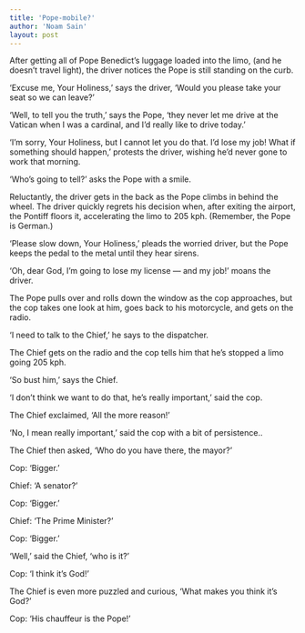 ```yaml
---
title: 'Pope-mobile?'
author: 'Noam Sain'
layout: post
---
```


After getting all of Pope Benedict’s luggage loaded into the limo, (and he doesn’t travel light), the driver notices the Pope is still standing on the curb.  
  
‘Excuse me, Your Holiness,’ says the driver, ‘Would you please take your seat so we can leave?’

‘Well, to tell you the truth,’ says the Pope, ‘they never let me drive at the Vatican when I was a cardinal, and I’d really like to drive today.’

‘I’m sorry, Your Holiness, but I cannot let you do that. I’d lose my job! What if something should happen,’ protests the driver, wishing he’d never gone to work that morning.

‘Who’s going to tell?’ asks the Pope with a smile.

Reluctantly, the driver gets in the back as the Pope climbs in behind the wheel. The driver quickly regrets his decision when, after exiting the airport, the Pontiff floors it, accelerating the limo to 205 kph. (Remember, the Pope is German.)

‘Please slow down, Your Holiness,’ pleads the worried driver, but the Pope keeps the pedal to the metal until they hear sirens.

‘Oh, dear God, I’m going to lose my license — and my job!’ moans the driver.

The Pope pulls over and rolls down the window as the cop approaches, but the cop takes one look at him, goes back to his motorcycle, and gets on the radio.

‘I need to talk to the Chief,’ he says to the dispatcher.

The Chief gets on the radio and the cop tells him that he’s stopped a limo going 205 kph.

‘So bust him,’ says the Chief.

‘I don’t think we want to do that, he’s really important,’ said the cop.

The Chief exclaimed, ‘All the more reason!’

‘No, I mean really important,’ said the cop with a bit of persistence..

The Chief then asked, ‘Who do you have there, the mayor?’

Cop: ‘Bigger.’

Chief: ‘A senator?’

Cop: ‘Bigger.’

Chief: ‘The Prime Minister?’

Cop: ‘Bigger.’

‘Well,’ said the Chief, ‘who is it?’

Cop: ‘I think it’s God!’

The Chief is even more puzzled and curious, ‘What makes you think it’s God?’

Cop: ‘His chauffeur is the Pope!’